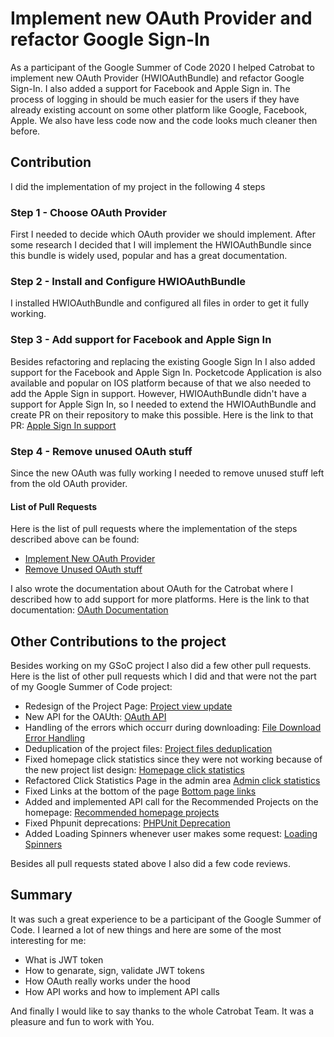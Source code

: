 # Implement new OAuth Provider and refactor Google Sign-In
As a participant of the Google Summer of Code 2020 I helped Catrobat to implement new OAuth Provider (HWIOAuthBundle) and refactor Google Sign-In. 
I also added a support for Facebook and Apple Sign in. The process of logging in should be much easier for the users if they have already existing account on some other platform like Google, Facebook, Apple. We also have less code now and the code looks much cleaner then before.
## Contribution
I did the implementation of my project in the following 4 steps
### Step 1 - Choose OAuth Provider
First I needed to decide which OAuth provider we should implement. After some research I decided that I will implement the HWIOAuthBundle since this bundle is widely used, popular and has a great documentation.
### Step 2 - Install and Configure HWIOAuthBundle
I installed HWIOAuthBundle and configured all files in order to get it fully working.
### Step 3 - Add support for Facebook and Apple Sign In
Besides refactoring and replacing the existing Google Sign In I also added support for the Facebook and Apple Sign In.
Pocketcode Application is also available and popular on IOS platform because of that we also needed to add the Apple Sign in support.
However, HWIOAuthBundle didn't have a support for Apple Sign In, so I needed to extend the HWIOAuthBundle and create PR on their repository to make this possible. Here is the link to that PR: [Apple Sign In support](https://github.com/hwi/HWIOAuthBundle/pull/1639)
### Step 4 - Remove unused OAuth stuff
Since the new OAuth was fully working I needed to remove unused stuff left from the old OAuth provider.

#### List of Pull Requests
 Here is the list of pull requests where the implementation of the steps described above can be found:
- [Implement New OAuth Provider](https://github.com/Catrobat/Catroweb/pull/573)
- [Remove Unused OAuth stuff](https://github.com/Catrobat/Catroweb/pull/782)

 I also wrote the documentation about OAuth for the Catrobat where I described how to add support for more platforms.
 Here is the link to that documentation: [OAuth Documentation](https://github.com/Catrobat/Catroweb/wiki/OAuth)
## Other Contributions to the project
Besides working on my GSoC project I also did a few other pull requests.
Here is the list of other pull requests which I did and that were not the part of my Google Summer of Code project:
- Redesign of the Project Page: [Project view update](https://github.com/Catrobat/Catroweb/pull/685)
- New API for the OAUth: [OAuth API](https://github.com/Catrobat/Catroweb/pull/855)
- Handling of the errors which occurr during downloading: [File Download Error Handling](https://github.com/Catrobat/Catroweb/pull/787)
- Deduplication of the project files: [Project files deduplication](https://github.com/Catrobat/Catroweb/pull/794)
- Fixed homepage click statistics since they were not working because of the new project list design: [Homepage click statistics](https://github.com/Catrobat/Catroweb/pull/830)
- Refactored Click Statistics Page in the admin area [Admin click statistics](https://github.com/Catrobat/Catroweb/pull/837)
- Fixed Links at the bottom of the page [Bottom page links](https://github.com/Catrobat/Catroweb/pull/838)
- Added and implemented API call for the Recommended Projects on the homepage: [Recommended homepage projects](https://github.com/Catrobat/Catroweb/pull/857)
- Fixed Phpunit deprecations: [PHPUnit Deprecation](https://github.com/Catrobat/Catroweb/pull/853)
- Added Loading Spinners whenever user makes some request: [Loading Spinners](https://github.com/Catrobat/Catroweb/pull/845)

Besides all pull requests stated above I also did a few code reviews.

## Summary
It was such a great experience to be a participant of the Google Summer of Code. I learned a lot of new things and here are some of the most interesting for me:
- What is JWT token
- How to genarate, sign, validate JWT tokens
- How OAuth really works under the hood
- How API works and how to implement API calls

And finally I would like to say thanks to the whole Catrobat Team. It was a pleasure and fun to work with You.

